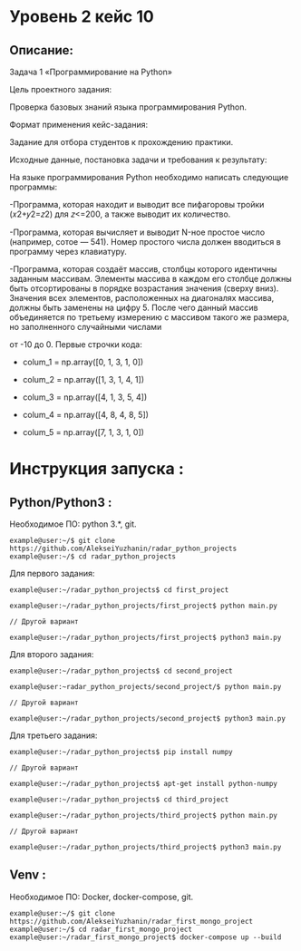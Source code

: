 # Уровень 2 кейс 10
## Описание:
Задача 1 «Программирование на Python»

Цель проектного задания:

Проверка базовых знаний языка программирования Python.

Формат применения кейс-задания:

Задание для отбора студентов к прохождению практики.

Исходные данные, постановка задачи и требования к результату:

На языке программирования Python необходимо написать следующие программы:

-Программа, которая находит и выводит все пифагоровы тройки (𝑥2+𝑦2=𝑧2) для 𝑧<=200, а также выводит их
количество.

-Программа, которая вычисляет и выводит N-ное простое число (например, сотое — 541). Номер простого
числа должен вводиться в программу через клавиатуру.

-Программа, которая создаёт массив, столбцы которого идентичны заданным массивам. Элементы
массива в каждом его столбце должны быть отсортированы в порядке возрастания значения (сверху вниз).
Значения всех элементов, расположенных на диагоналях массива, должны быть заменены на цифру 5. После
чего данный массив объединяется по третьему измерению с массивом такого же размера, но заполненного
случайными числами

от -10 до 0. Первые строчки кода:

- colum_1 = np.array([0, 1, 3, 1, 0])

- colum_2 = np.array([1, 3, 1, 4, 1])

- colum_3 = np.array([4, 1, 3, 5, 4])

- colum_4 = np.array([4, 8, 4, 8, 5])

- colum_5 = np.array([7, 1, 3, 1, 0])

# Инструкция запуска :
## Python/Python3 :
Необходимое ПО: python 3.*, git.
```console
example@user:~/$ git clone https://github.com/AlekseiYuzhanin/radar_python_projects
example@user:~/$ cd radar_python_projects
```
Для первого задания:
```console
example@user:~/radar_python_projects$ cd first_project

example@user:~/radar_python_projects/first_project$ python main.py

// Другой вариант

example@user:~/radar_python_projects/first_project$ python3 main.py
```
Для второго задания:
```console
example@user:~/radar_python_projects$ cd second_project

example@user:~radar_python_projects/second_project/$ python main.py

// Другой вариант

example@user:~/radar_python_projects/second_project$ python3 main.py

```
Для третьего задания:
```console
example@user:~/radar_python_projects$ pip install numpy

// Другой вариант

example@user:~/radar_python_projects$ apt-get install python-numpy

example@user:~/radar_python_projects$ cd third_project

example@user:~/radar_python_projects/third_project$ python main.py

// Другой вариант

example@user:~/radar_python_projects/third_project$ python3 main.py

```
## Venv :
Необходимое ПО: Docker, docker-compose, git.
```console
example@user:~/$ git clone https://github.com/AlekseiYuzhanin/radar_first_mongo_project
example@user:~/$ cd radar_first_mongo_project
example@user:~/radar_first_mongo_project$ docker-compose up --build
```

